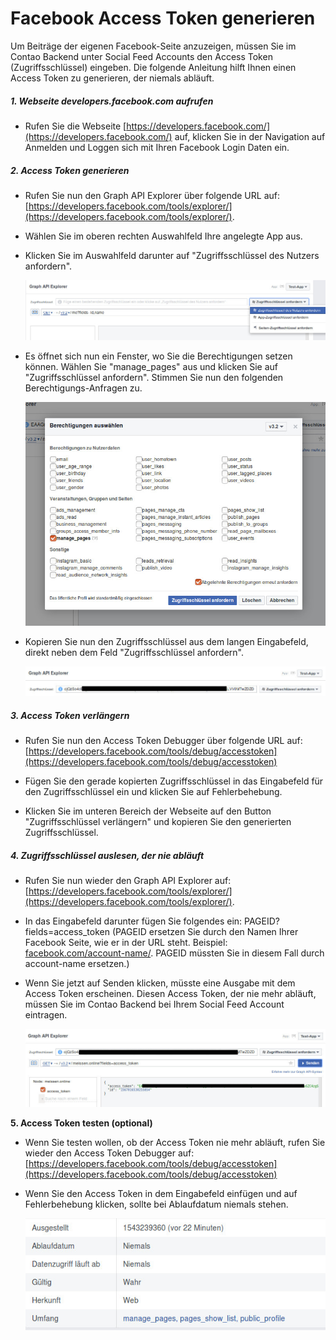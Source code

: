 # Facebook Access Token generieren

Um Beiträge der eigenen Facebook-Seite anzuzeigen, müssen Sie im Contao Backend unter Social Feed Accounts den Access Token \(Zugriffsschlüssel\) eingeben. Die folgende Anleitung hilft Ihnen einen Access Token zu generieren, der niemals abläuft.

##### 1. Webseite developers.facebook.com aufrufen

* Rufen Sie die Webseite [https://developers.facebook.com/](https://developers.facebook.com/) auf, klicken Sie in der Navigation auf Anmelden und Loggen sich mit Ihren Facebook Login Daten ein.

##### 2. Access Token generieren

* Rufen Sie nun den Graph API Explorer über folgende URL auf: [https://developers.facebook.com/tools/explorer/](https://developers.facebook.com/tools/explorer/).

* Wählen Sie im oberen rechten Auswahlfeld Ihre angelegte App aus.

* Klicken Sie im Auswahlfeld darunter auf "Zugriffsschlüssel des Nutzers anfordern".

  ![](/social-feed/img/fb_access_token_generieren.jpg)

* Es öffnet sich nun ein Fenster, wo Sie die Berechtigungen setzen können. Wählen Sie "manage\_pages" aus und klicken Sie auf "Zugriffsschlüssel anfordern". Stimmen Sie nun den folgenden Berechtigungs-Anfragen zu.

  ![](/social-feed/img/fb_access_token_berechtigungen.jpg)

* Kopieren Sie nun den Zugriffsschlüssel aus dem langen Eingabefeld, direkt neben dem Feld "Zugriffsschlüssel anfordern".

  ![](/social-feed/img/fb_access_token_temp.jpg)

##### 3. Access Token verlängern

* Rufen Sie nun den Access Token Debugger über folgende URL auf: [https://developers.facebook.com/tools/debug/accesstoken](https://developers.facebook.com/tools/debug/accesstoken)

* Fügen Sie den gerade kopierten Zugriffsschlüssel in das Eingabefeld für den Zugriffsschlüssel ein und klicken Sie auf Fehlerbehebung.

* Klicken Sie im unteren Bereich der Webseite auf den Button "Zugriffsschlüssel verlängern" und kopieren Sie den generierten Zugriffsschlüssel.

##### 4. Zugriffsschlüssel auslesen, der nie abläuft

* Rufen Sie nun wieder den Graph API Explorer auf: [https://developers.facebook.com/tools/explorer/](https://developers.facebook.com/tools/explorer/).

* In das Eingabefeld darunter fügen Sie folgendes ein: PAGEID?fields=access\_token \(PAGEID ersetzen Sie durch den Namen Ihrer Facebook Seite, wie er in der URL steht. Beispiel: [facebook.com/account-name/](/facebook.com/account-name/). PAGEID müssten Sie in diesem Fall durch account-name ersetzen.\)

* Wenn Sie jetzt auf Senden klicken, müsste eine Ausgabe mit dem Access Token erscheinen. Diesen Access Token, der nie mehr abläuft, müssen Sie im Contao Backend bei Ihrem Social Feed Account eintragen.

  ![](/social-feed/img/fb_access_token_never_expired.jpg)

**5. Access Token testen \(optional\)**

* Wenn Sie testen wollen, ob der Access Token nie mehr abläuft, rufen Sie wieder den Access Token Debugger auf: [https://developers.facebook.com/tools/debug/accesstoken](https://developers.facebook.com/tools/debug/accesstoken)
* Wenn Sie den Access Token in dem Eingabefeld einfügen und auf Fehlerbehebung klicken, sollte bei Ablaufdatum niemals stehen.

  ![](/social-feed/img/fb_access_token_testen.jpg)



